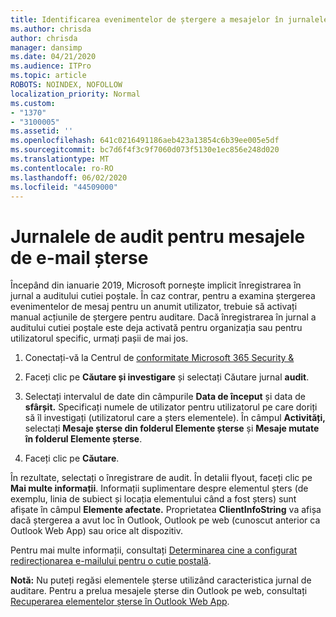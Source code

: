 ```yaml
---
title: Identificarea evenimentelor de ștergere a mesajelor în jurnalele de auditare
ms.author: chrisda
author: chrisda
manager: dansimp
ms.date: 04/21/2020
ms.audience: ITPro
ms.topic: article
ROBOTS: NOINDEX, NOFOLLOW
localization_priority: Normal
ms.custom:
- "1370"
- "3100005"
ms.assetid: ''
ms.openlocfilehash: 641c0216491186aeb423a13854c6b39ee005e5df
ms.sourcegitcommit: bc7d6f4f3c9f7060d073f5130e1ec856e248d020
ms.translationtype: MT
ms.contentlocale: ro-RO
ms.lasthandoff: 06/02/2020
ms.locfileid: "44509000"
---
```

# <a name="audit-logs-for-deleted-email-messages"></a>Jurnalele de audit pentru mesajele de e-mail șterse

Începând din ianuarie 2019, Microsoft pornește implicit înregistrarea în jurnal a auditului cutiei poștale. În caz contrar, pentru a examina ștergerea evenimentelor de mesaj pentru un anumit utilizator, trebuie să activați manual acțiunile de ștergere pentru auditare. Dacă înregistrarea în jurnal a auditului cutiei poștale este deja activată pentru organizația sau pentru utilizatorul specific, urmați pașii de mai jos.

1. Conectați-vă la Centrul de [conformitate Microsoft 365 Security &](https://protection.office.com/)

2. Faceți clic pe **Căutare și investigare** și selectați Căutare jurnal **audit**.

3. Selectați intervalul de date din câmpurile **Data de început** și data de **sfârșit.** Specificați numele de utilizator pentru utilizatorul pe care doriți să îl investigați (utilizatorul care a șters elementele). În câmpul **Activități,** selectați **Mesaje șterse din folderul Elemente șterse** și **Mesaje mutate în folderul Elemente șterse**.

4. Faceți clic pe **Căutare**.

În rezultate, selectați o înregistrare de audit. În detalii flyout, faceți clic pe **Mai multe informații**. Informații suplimentare despre elementul șters (de exemplu, linia de subiect și locația elementului când a fost șters) sunt afișate în câmpul **Elemente afectate.** Proprietatea **ClientInfoString** va afișa dacă ștergerea a avut loc în Outlook, Outlook pe web (cunoscut anterior ca Outlook Web App) sau orice alt dispozitiv.

Pentru mai multe informații, consultați [Determinarea cine a configurat redirecționarea e-mailului pentru o cutie poștală](https://docs.microsoft.com/microsoft-365/compliance/auditing-troubleshooting-scenarios#determine-if-a-user-deleted-email-items).

**Notă:** Nu puteți regăsi elementele șterse utilizând caracteristica jurnal de auditare. Pentru a prelua mesajele șterse din Outlook pe web, consultați [Recuperarea elementelor șterse în Outlook Web App](https://support.office.com/article/C3D8FC15-EEEF-4F1C-81DF-E27964B7EDD4).
